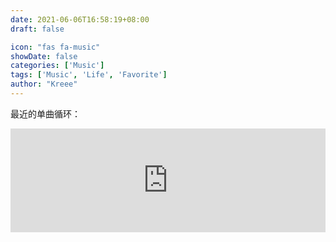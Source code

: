 ```yaml
---
date: 2021-06-06T16:58:19+08:00
draft: false

icon: "fas fa-music"
showDate: false
categories: ['Music']
tags: ['Music', 'Life', 'Favorite']
author: "Kreee"
---
```

最近的单曲循环：   

<!-- {{<aplayer server="netease" type="song" id="434014812">}} -->

<iframe width="100%" height="166" scrolling="no" frameborder="no" allow="autoplay" src="https://w.soundcloud.com/player/?url=https%3A//api.soundcloud.com/tracks/1082372614&color=%234c6474&auto_play=false&hide_related=true&show_comments=false&show_user=true&show_reposts=false&show_teaser=true"></iframe>